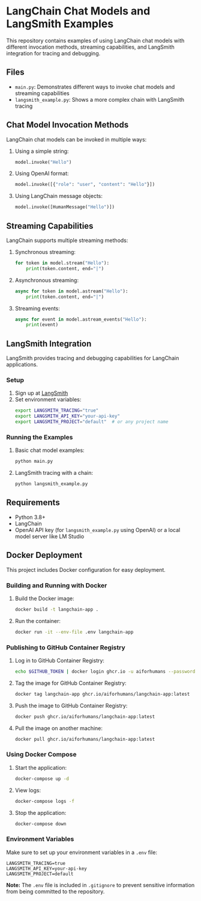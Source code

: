 # LangChain Chat Models and LangSmith Examples

This repository contains examples of using LangChain chat models with different invocation methods, streaming capabilities, and LangSmith integration for tracing and debugging.

## Files

- `main.py`: Demonstrates different ways to invoke chat models and streaming capabilities
- `langsmith_example.py`: Shows a more complex chain with LangSmith tracing

## Chat Model Invocation Methods

LangChain chat models can be invoked in multiple ways:

1. Using a simple string:
   ```python
   model.invoke("Hello")
   ```

2. Using OpenAI format:
   ```python
   model.invoke([{"role": "user", "content": "Hello"}])
   ```

3. Using LangChain message objects:
   ```python
   model.invoke([HumanMessage("Hello")])
   ```

## Streaming Capabilities

LangChain supports multiple streaming methods:

1. Synchronous streaming:
   ```python
   for token in model.stream("Hello"):
       print(token.content, end="|")
   ```

2. Asynchronous streaming:
   ```python
   async for token in model.astream("Hello"):
       print(token.content, end="|")
   ```

3. Streaming events:
   ```python
   async for event in model.astream_events("Hello"):
       print(event)
   ```

## LangSmith Integration

LangSmith provides tracing and debugging capabilities for LangChain applications.

### Setup

1. Sign up at [LangSmith](https://smith.langchain.com/)
2. Set environment variables:
   ```bash
   export LANGSMITH_TRACING="true"
   export LANGSMITH_API_KEY="your-api-key"
   export LANGSMITH_PROJECT="default"  # or any project name
   ```

### Running the Examples

1. Basic chat model examples:
   ```bash
   python main.py
   ```

2. LangSmith tracing with a chain:
   ```bash
   python langsmith_example.py
   ```

## Requirements

- Python 3.8+
- LangChain
- OpenAI API key (for `langsmith_example.py` using OpenAI) or a local model server like LM Studio

## Docker Deployment

This project includes Docker configuration for easy deployment.

### Building and Running with Docker

1. Build the Docker image:
   ```bash
   docker build -t langchain-app .
   ```

2. Run the container:
   ```bash
   docker run -it --env-file .env langchain-app
   ```

### Publishing to GitHub Container Registry

1. Log in to GitHub Container Registry:
   ```bash
   echo $GITHUB_TOKEN | docker login ghcr.io -u aiforhumans --password-stdin
   ```

2. Tag the image for GitHub Container Registry:
   ```bash
   docker tag langchain-app ghcr.io/aiforhumans/langchain-app:latest
   ```

3. Push the image to GitHub Container Registry:
   ```bash
   docker push ghcr.io/aiforhumans/langchain-app:latest
   ```

4. Pull the image on another machine:
   ```bash
   docker pull ghcr.io/aiforhumans/langchain-app:latest
   ```

### Using Docker Compose

1. Start the application:
   ```bash
   docker-compose up -d
   ```

2. View logs:
   ```bash
   docker-compose logs -f
   ```

3. Stop the application:
   ```bash
   docker-compose down
   ```

### Environment Variables

Make sure to set up your environment variables in a `.env` file:

```
LANGSMITH_TRACING=true
LANGSMITH_API_KEY=your-api-key
LANGSMITH_PROJECT=default
```

**Note:** The `.env` file is included in `.gitignore` to prevent sensitive information from being committed to the repository.

